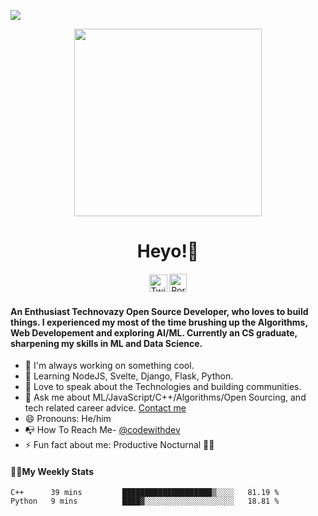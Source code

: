 ![](https://komarev.com/ghpvc/?username=codewithdev&blueviolet)
<p align= "center"><img src="https://media.giphy.com/media/p4NLw3I4U0idi/giphy.gif" width="300"></p>


<h1 align="center" style= "font-size=100%">Heyo!👋</h1>
<p align= "center" style= "color:blue"><a href="https://twitter.com/codewithdev" class="fancybox" target="_blank" rel="external"><img src="https://image.flaticon.com/icons/svg/2111/2111738.svg" width="29" height="28" alt="Twitter" title="Twitter"></a>
  <a href="https://codewithdev.github.io/" class="fancybox" target="_blank" rel="internal"><img src="https://image.flaticon.com/icons/svg/2799/2799936.svg" width="28" height="29" alt="Portfolio" title="Portfolio"></a></p>

#### An Enthusiast Technovazy Open Source Developer, who loves to build things. I experienced my most of the time brushing up the Algorithms, Web Developement and exploring AI/ML. Currently an CS graduate, sharpening my skills in ML and Data Science. 

- 🔭 I'm always working on something cool.
- 🌱 Learning NodeJS, Svelte, Django, Flask, Python.
- 👯 Love to speak about the Technologies and building communities.
- 💬 Ask me about ML/JavaScript/C++/Algorithms/Open Sourcing, and tech related career advice. [Contact me](mailto:idevprakaash@hotmail.com)
- 😄 Pronouns: He/him
- 📭 How To Reach Me- [@codewithdev](https://www.twitter.com/codewithdev)
- ⚡ Fun fact about me: Productive Nocturnal 👨‍💻

#### 👨‍💻My Weekly Stats 

<!--START_SECTION:waka-->
```text
C++      39 mins         ████████████████████▒░░░░   81.19 % 
Python   9 mins          ████▓░░░░░░░░░░░░░░░░░░░░   18.81 % 
```
<!--END_SECTION:waka-->
